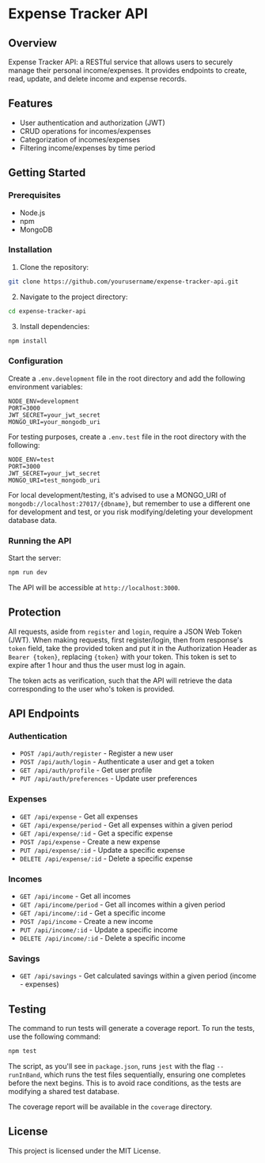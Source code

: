 # Expense Tracker API

## Overview
Expense Tracker API: a RESTful service that allows users to securely manage their personal income/expenses. It provides endpoints to create, read, update, and delete income and expense records.

## Features
- User authentication and authorization (JWT)
- CRUD operations for incomes/expenses
- Categorization of incomes/expenses
- Filtering income/expenses by time period

## Getting Started

### Prerequisites
- Node.js
- npm
- MongoDB

### Installation
1. Clone the repository:
  ```sh
  git clone https://github.com/yourusername/expense-tracker-api.git
  ```
2. Navigate to the project directory:
  ```sh
  cd expense-tracker-api
  ```
3. Install dependencies:
  ```sh
  npm install
  ```

### Configuration
Create a `.env.development` file in the root directory and add the following environment variables:
```
NODE_ENV=development
PORT=3000
JWT_SECRET=your_jwt_secret
MONGO_URI=your_mongodb_uri
```

For testing purposes, create a `.env.test` file in the root directory with the following:
```
NODE_ENV=test
PORT=3000
JWT_SECRET=your_jwt_secret
MONGO_URI=test_mongodb_uri
```

For local development/testing, it's advised to use a MONGO_URI of `mongodb://localhost:27017/{dbname}`, but remember to use a different one for development and test, or you risk modifying/deleting your development database data.

### Running the API
Start the server:
```sh
npm run dev
```
The API will be accessible at `http://localhost:3000`.

## Protection

All requests, aside from `register` and `login`, require a JSON Web Token (JWT). When making requests, first register/login, then from response's `token` field, take the provided token and put it in the Authorization Header as `Bearer {token}`, replacing `{token}` with your token. This token is set to expire after 1 hour and thus the user must log in again.

The token acts as verification, such that the API will retrieve the data corresponding to the user who's token is provided.

## API Endpoints

### Authentication
- `POST /api/auth/register` - Register a new user
- `POST /api/auth/login` - Authenticate a user and get a token
- `GET /api/auth/profile` - Get user profile
- `PUT /api/auth/preferences` - Update user preferences

### Expenses
- `GET /api/expense` - Get all expenses
- `GET /api/expense/period` - Get all expenses within a given period
- `GET /api/expense/:id` - Get a specific expense
- `POST /api/expense` - Create a new expense
- `PUT /api/expense/:id` - Update a specific expense
- `DELETE /api/expense/:id` - Delete a specific expense

### Incomes
- `GET /api/income` - Get all incomes
- `GET /api/income/period` - Get all incomes within a given period
- `GET /api/income/:id` - Get a specific income
- `POST /api/income` - Create a new income
- `PUT /api/income/:id` - Update a specific income
- `DELETE /api/income/:id` - Delete a specific income

### Savings
- `GET /api/savings` - Get calculated savings within a given period (income - expenses)

## Testing
The command to run tests will generate a coverage report. To run the tests, use the following command:
```sh
npm test
```
The script, as you'll see in `package.json`, runs `jest` with the flag `--runInBand`, which runs the test files sequentially, ensuring one completes before the next begins. This is to avoid race conditions, as the tests are modifying a shared test database.

The coverage report will be available in the `coverage` directory.

## License
This project is licensed under the MIT License.